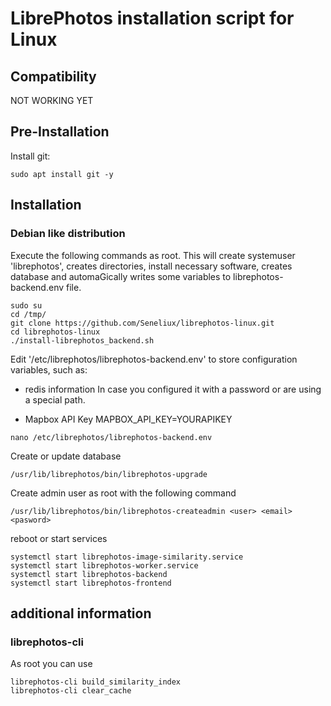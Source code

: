 # LibrePhotos installation script for Linux

## Compatibility
  NOT WORKING YET

## Pre-Installation

Install git:
~~~
sudo apt install git -y
~~~

## Installation

### Debian like distribution

Execute the following commands as root. This will create systemuser 'librephotos', creates directories, install necessary software, creates database and automaGically writes some variables to librephotos-backend.env file.
~~~
sudo su
cd /tmp/
git clone https://github.com/Seneliux/librephotos-linux.git
cd librephotos-linux
./install-librephotos_backend.sh
~~~

Edit '/etc/librephotos/librephotos-backend.env' to store configuration variables, such as:

 - redis information
In case you configured it with a password or are using a special path.

 - Mapbox API Key
MAPBOX_API_KEY=YOURAPIKEY

~~~
nano /etc/librephotos/librephotos-backend.env
~~~

Create or update database
~~~
/usr/lib/librephotos/bin/librephotos-upgrade
~~~

Create admin user as root with the following command
~~~
/usr/lib/librephotos/bin/librephotos-createadmin <user> <email> <pasword>
~~~

reboot or start services
~~~
systemctl start librephotos-image-similarity.service
systemctl start librephotos-worker.service
systemctl start librephotos-backend
systemctl start librephotos-frontend
~~~

## additional information

### librephotos-cli

As root you can use

~~~
librephotos-cli build_similarity_index
librephotos-cli clear_cache
~~~
